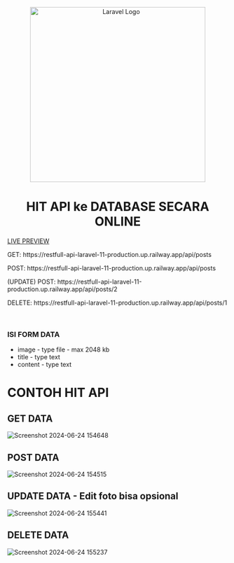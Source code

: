 <p align="center"><a href="https://laravel.com" target="_blank"><img src="https://raw.githubusercontent.com/laravel/art/master/logo-lockup/5%20SVG/2%20CMYK/1%20Full%20Color/laravel-logolockup-cmyk-red.svg" width="400" alt="Laravel Logo"></a></p>

<h1 align="center"> HIT API ke DATABASE SECARA ONLINE </h1>
<a href="https://restfull-api-laravel-11-production.up.railway.app/" target="_blank"> LIVE PREVIEW</a>
<p>GET: https://restfull-api-laravel-11-production.up.railway.app/api/posts </p>
<p>POST: https://restfull-api-laravel-11-production.up.railway.app/api/posts</p>
<p>(UPDATE) POST: https://restfull-api-laravel-11-production.up.railway.app/api/posts/2</p>
<p>DELETE: https://restfull-api-laravel-11-production.up.railway.app/api/posts/1</p>
<br>
<h3>ISI FORM DATA</h3>
<form>
    <ul>
        <li>image - type file - max 2048 kb</li>
        <li>title - type text</li>
        <li>content - type text</li>
    </ul>
</form>

<h1>CONTOH HIT API</h1>

## GET DATA
![Screenshot 2024-06-24 154648](https://github.com/fikrifirmansyah62/RestFull-API-Laravel-11/assets/110882579/44f1aae5-2e90-407a-9370-1d54cd5cd53c)

## POST DATA
![Screenshot 2024-06-24 154515](https://github.com/fikrifirmansyah62/RestFull-API-Laravel-11/assets/110882579/953c37cf-8fbc-4dfe-b281-3d510d7afd41)

## UPDATE DATA - Edit foto bisa opsional 
![Screenshot 2024-06-24 155441](https://github.com/fikrifirmansyah62/RestFull-API-Laravel-11/assets/110882579/d40906e1-3990-4e9f-96ae-00af9f16ad19)

## DELETE DATA
![Screenshot 2024-06-24 155237](https://github.com/fikrifirmansyah62/RestFull-API-Laravel-11/assets/110882579/4280df7a-50da-470f-b9cd-a8c25daa942a)
